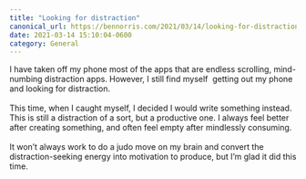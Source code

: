 ```yaml
---
title: "Looking for distraction"
canonical_url: https://bennorris.com/2021/03/14/looking-for-distraction
date: 2021-03-14 15:10:04-0600
category: General
---
```


<div class="trix-content">
  <div>I have taken off my phone most of the apps that are endless scrolling, mind-numbing distraction apps. However, I still find myself  getting out my phone and looking for distraction.<br><br>This time, when I caught myself, I decided I would write something instead. This is still a distraction of a sort, but a productive one. I always feel better after creating something, and often feel empty after mindlessly consuming.<br><br>It won’t always work to do a judo move on my brain and convert the distraction-seeking energy into motivation to produce, but I’m glad it did this time.</div>
</div>
